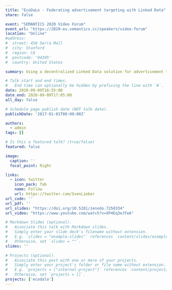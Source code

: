 ```yaml
---
title: "EcoDaLo - Federating advertisement targeting with Linked Data"
share: false

event: "SEMANTICS 2020 Video Forum"
event_url: "https://2020-eu.semantics.cc/speakers/video-forum"
location: "Online"
#address:
#  street: 450 Serra Mall
#  city: Stanford
#  region: CA
#  postcode: '94305'
#  country: United States

summary: Using a decentralized Linked Data solution for advertisement targeting

# Talk start and end times.
#   End time can optionally be hidden by prefixing the line with `#`.
date: 2020-09-09T16:55:00
date_end: 2020-09-09T17:05:00
all_day: false

# Schedule page publish date (NOT talk date).
publishDate: '2017-01-01T00:00:00Z'

authors:
  - admin
tags: []

# Is this a featured talk? (true/false)
featured: false

image:
  caption: ''
  focal_point: Right

links:
  - icon: twitter
    icon_pack: fab
    name: Follow
    url: https://twitter.com/SvenLieber
url_code: ''
url_pdf: ''
url_slides: "https://doi.org/10.5281/zenodo.7258334"
url_video: "https://www.youtube.com/watch?v=XP4Eq3eJfeA"

# Markdown Slides (optional).
#   Associate this talk with Markdown slides.
#   Simply enter your slide deck's filename without extension.
#   E.g. `slides = "example-slides"` references `content/slides/example-slides.md`.
#   Otherwise, set `slides = ""`.
slides: ''

# Projects (optional).
#   Associate this post with one or more of your projects.
#   Simply enter your project's folder or file name without extension.
#   E.g. `projects = ["internal-project"]` references `content/project/deep-learning/index.md`.
#   Otherwise, set `projects = []`.
projects: ['ecodalo']
---
```


